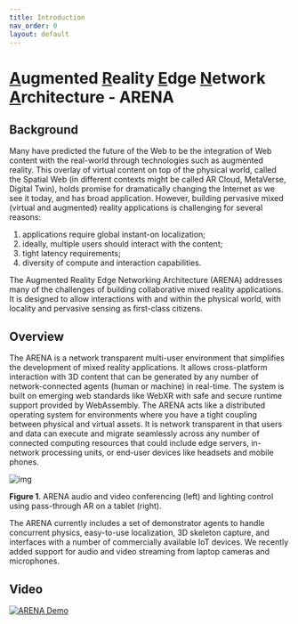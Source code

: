```yaml
---
title: Introduction
nav_order: 0
layout: default
---
```


# <u>A</u>ugmented <u>R</u>eality <u>E</u>dge <u>N</u>etwork <u>A</u>rchitecture  - ARENA

## Background

Many have predicted the future of the Web to be the integration of Web content with the real-world through technologies such as augmented reality. This overlay of virtual content on top of the physical world, called the Spatial Web (in different contexts might be called AR Cloud, MetaVerse, Digital Twin), holds promise for dramatically changing the Internet as we see it today, and has broad application. However, building pervasive mixed (virtual and augmented) reality applications is challenging for several reasons: 

1. applications require global instant-on localization; 
2. ideally, multiple users should interact with the content; 
3. tight latency requirements; 
4. diversity of compute and interaction capabilities.

The Augmented Reality Edge Networking Architecture (ARENA) addresses many of the challenges of building collaborative mixed reality applications. It is designed to allow interactions with and within the physical world, with locality and pervasive sensing as first-class citizens.

## Overview

The ARENA is a network transparent multi-user environment that simplifies the development of mixed reality applications. It allows cross-platform interaction with 3D content that can be generated by any number of network-connected agents (human or machine) in real-time. The system is built on emerging web standards like WebXR with safe and secure runtime support provided by WebAssembly. The ARENA acts like a distributed operating system for environments where you have a tight coupling between physical and virtual assets. It is network transparent in that users and data can execute and migrate seamlessly across any number of connected computing resources that could include edge servers, in-network processing units, or end-user devices like headsets and mobile phones. 

![img](assets/img/arena-overview-examples.png)

**Figure 1**. ARENA audio and video conferencing (left) and lighting control using pass-through AR on a tablet (right).

The ARENA currently includes a set of demonstrator agents to handle concurrent physics, easy-to-use localization, 3D skeleton capture, and interfaces with a number of commercially available IoT devices. We recently added support for audio and video streaming from laptop cameras and microphones.

## Video
[![ARENA Demo](https://img.youtube.com/vi/zNLL9AbruKQ/0.jpg)](https://www.youtube.com/watch?v=zNLL9AbruKQ "Play ARENA Demo Video")
